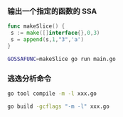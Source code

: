 ### 输出一个指定的函数的 SSA
```go
func makeSlice() {  
 s := make([]interface{},0,3)  
 s = append(s,1,"3",'a')  
}
```

```bash
GOSSAFUNC=makeSlice go run main.go
```

### 逃逸分析命令
```bash
go tool compile -m -l xxx.go

go build -gcflags "-m -l" xxx.go
```